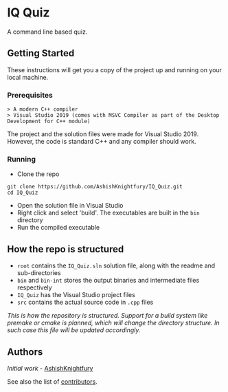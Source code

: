 # IQ Quiz

A command line based quiz.

## Getting Started

These instructions will get you a copy of the project up and running on your local machine.

### Prerequisites

```
> A modern C++ compiler
> Visual Studio 2019 (comes with MSVC Compiler as part of the Desktop Development for C++ module)
```

The project and the solution files were made for Visual Studio 2019. However, the code is standard C++ and any compiler should work.

### Running

-   Clone the repo

```
git clone https://github.com/AshishKnightfury/IQ_Quiz.git
cd IQ_Quiz
```

-   Open the solution file in Visual Studio
-   Right click and select 'build'. The executables are built in the `bin` directory
-   Run the compiled executable

## How the repo is structured

-   `root` contains the `IQ_Quiz.sln` solution file, along with the readme and sub-directories
-   `bin` and `bin-int` stores the output binaries and intermediate files respectively
-   `IQ_Quiz` has the Visual Studio project files
-   `src` contains the actual source code in `.cpp` files

_This is how the repository is structured. Support for a build system like premake or cmake is planned, which will change the directory structure. In such case this file will be updated accordingly._

## Authors

_Initial work_ - [AshishKnightfury](https://github.com/AshishKnightfury)

See also the list of [contributors](https://github.com/your/project/contributors).
